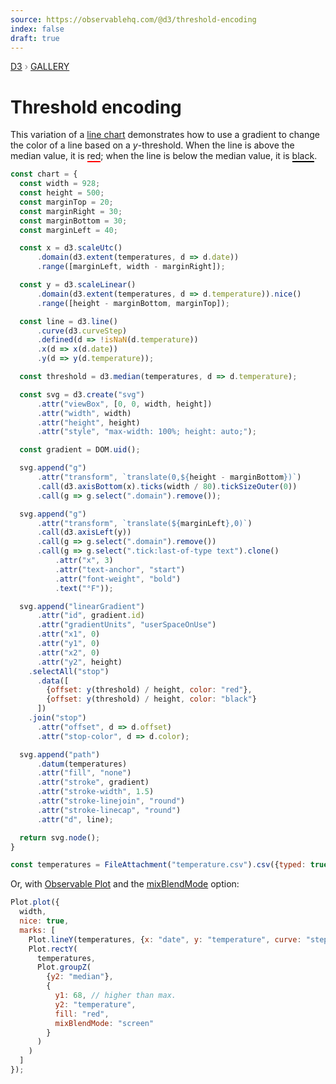 ```yaml
---
source: https://observablehq.com/@d3/threshold-encoding
index: false
draft: true
---
```


<div style="color: grey; font: 13px/25.5px var(--sans-serif); text-transform: uppercase;"><h1 style="display: none;">Threshold encoding</h1><a href="https://d3js.org/">D3</a> › <a href="/@d3/gallery">Gallery</a></div>

# Threshold encoding

This variation of a [line chart](/@d3/line-chart) demonstrates how to use a gradient to change the color of a line based on a _y_-threshold. When the line is above the median value, it is <span style="border-bottom: solid red 2px">red</span>; when the line is below the median value, it is <span style="border-bottom: solid black 2px">black</span>.

```js echo
const chart = {
  const width = 928;
  const height = 500;
  const marginTop = 20;
  const marginRight = 30;
  const marginBottom = 30;
  const marginLeft = 40;

  const x = d3.scaleUtc()
      .domain(d3.extent(temperatures, d => d.date))
      .range([marginLeft, width - marginRight]);

  const y = d3.scaleLinear()
      .domain(d3.extent(temperatures, d => d.temperature)).nice()
      .range([height - marginBottom, marginTop]);

  const line = d3.line()
      .curve(d3.curveStep)
      .defined(d => !isNaN(d.temperature))
      .x(d => x(d.date))
      .y(d => y(d.temperature));

  const threshold = d3.median(temperatures, d => d.temperature);

  const svg = d3.create("svg")
      .attr("viewBox", [0, 0, width, height])
      .attr("width", width)
      .attr("height", height)
      .attr("style", "max-width: 100%; height: auto;");

  const gradient = DOM.uid();

  svg.append("g")
      .attr("transform", `translate(0,${height - marginBottom})`)
      .call(d3.axisBottom(x).ticks(width / 80).tickSizeOuter(0))
      .call(g => g.select(".domain").remove());

  svg.append("g")
      .attr("transform", `translate(${marginLeft},0)`)
      .call(d3.axisLeft(y))
      .call(g => g.select(".domain").remove())
      .call(g => g.select(".tick:last-of-type text").clone()
          .attr("x", 3)
          .attr("text-anchor", "start")
          .attr("font-weight", "bold")
          .text("°F"));

  svg.append("linearGradient")
      .attr("id", gradient.id)
      .attr("gradientUnits", "userSpaceOnUse")
      .attr("x1", 0)
      .attr("y1", 0)
      .attr("x2", 0)
      .attr("y2", height)
    .selectAll("stop")
      .data([
        {offset: y(threshold) / height, color: "red"},
        {offset: y(threshold) / height, color: "black"}
      ])
    .join("stop")
      .attr("offset", d => d.offset)
      .attr("stop-color", d => d.color);

  svg.append("path")
      .datum(temperatures)
      .attr("fill", "none")
      .attr("stroke", gradient)
      .attr("stroke-width", 1.5)
      .attr("stroke-linejoin", "round")
      .attr("stroke-linecap", "round")
      .attr("d", line);

  return svg.node();
}
```

```js echo
const temperatures = FileAttachment("temperature.csv").csv({typed: true});
```

Or, with [Observable Plot](/plot/) and the [mixBlendMode](/plot/features/marks#mark-options) option:

```js echo
Plot.plot({
  width,
  nice: true,
  marks: [
    Plot.lineY(temperatures, {x: "date", y: "temperature", curve: "step"}),
    Plot.rectY(
      temperatures,
      Plot.groupZ(
        {y2: "median"},
        {
          y1: 68, // higher than max.
          y2: "temperature",
          fill: "red",
          mixBlendMode: "screen"
        }
      )
    )
  ]
});
```
